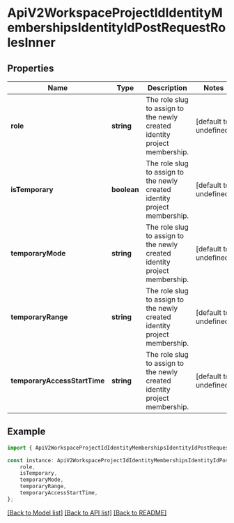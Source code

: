 # ApiV2WorkspaceProjectIdIdentityMembershipsIdentityIdPostRequestRolesInner


## Properties

Name | Type | Description | Notes
------------ | ------------- | ------------- | -------------
**role** | **string** | The role slug to assign to the newly created identity project membership. | [default to undefined]
**isTemporary** | **boolean** | The role slug to assign to the newly created identity project membership. | [default to undefined]
**temporaryMode** | **string** | The role slug to assign to the newly created identity project membership. | [default to undefined]
**temporaryRange** | **string** | The role slug to assign to the newly created identity project membership. | [default to undefined]
**temporaryAccessStartTime** | **string** | The role slug to assign to the newly created identity project membership. | [default to undefined]

## Example

```typescript
import { ApiV2WorkspaceProjectIdIdentityMembershipsIdentityIdPostRequestRolesInner } from './api';

const instance: ApiV2WorkspaceProjectIdIdentityMembershipsIdentityIdPostRequestRolesInner = {
    role,
    isTemporary,
    temporaryMode,
    temporaryRange,
    temporaryAccessStartTime,
};
```

[[Back to Model list]](../README.md#documentation-for-models) [[Back to API list]](../README.md#documentation-for-api-endpoints) [[Back to README]](../README.md)
